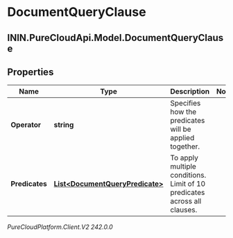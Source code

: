 # DocumentQueryClause

## ININ.PureCloudApi.Model.DocumentQueryClause

## Properties

|Name | Type | Description | Notes|
|------------ | ------------- | ------------- | -------------|
| **Operator** | **string** | Specifies how the predicates will be applied together. | |
| **Predicates** | [**List&lt;DocumentQueryPredicate&gt;**](DocumentQueryPredicate) | To apply multiple conditions. Limit of 10 predicates across all clauses. | |



_PureCloudPlatform.Client.V2 242.0.0_
